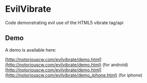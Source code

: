 EvilVibrate
===========

Code demonstrating evil use of the HTML5 vibrate tag/api

Demo
----

A demo is available here:

[http://notoriouscw.com/evilvibrate/demo.html](http://notoriouscw.com/evilvibrate/demo.html) (for android)
[http://notoriouscw.com/evilvibrate/demo.html](http://notoriouscw.com/evilvibrate/demo_iphone.html) (for iphone)
